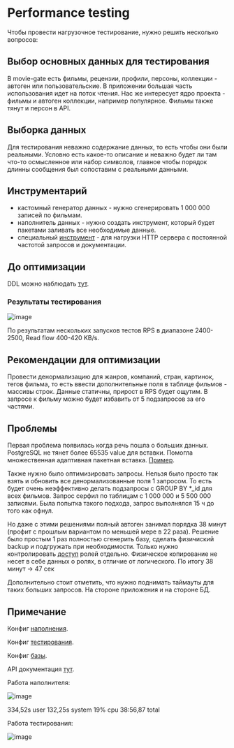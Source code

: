 # Performance testing

Чтобы провести нагрузочное тестирование, нужно решить несколько вопросов:

## Выбор основных данных для тестирования

В movie-gate есть фильмы, рецензии, профили, персоны, коллекции - автоген или пользовательские. 
В приложении большая часть использования идет на поток чтения.
Нас же интересует ядро проекта - фильмы и автоген коллекции, например популярное. Фильмы также тянут и персон в API.

## Выборка данных

Для тестирования неважно содержание данных, то есть чтобы они были реальными. Условно есть какое-то описание 
и неважно будет ли там что-то осмысленное или набор символов, главное чтобы порядок длинны сообщения был сопоставим 
с реальными данными.

## Инструментарий

- кастомный генератор данных - нужно сгенерировать 1 000 000 записей по фильмам.
- наполнитель данных - нужно создать инструмент, который будет пакетами заливать все необходимые данные.
- специальный [инструмент](https://github.com/tsenart/vegeta) - для нагрузки HTTP сервера с постоянной частотой запросов и документации.

## До оптимизации

DDL можно наблюдать [тут](ddl/begin).

### Результаты тестирования

![image](https://user-images.githubusercontent.com/88785411/212724237-f1f7b2e5-d25c-46ca-b6f1-54ff3c8853d5.png)

По результатам нескольких запусков тестов RPS в диапазоне 2400-2500, Read flow 400-420 KB/s.

## Рекомендации для оптимизации

Провести денормализацию для жанров, компаний, стран, картинок, тегов фильма, то есть ввести дополнительные поля в 
таблице фильмов - массивы строк. Данные статичны, прирост в RPS будет ощутим. В запросе к фильму можно будет избавить от 
5 подзапросов за его частями.

## Проблемы 

Первая проблема появилась когда речь пошла о больших данных. PostgreSQL не тянет более 65535 value для вставки.
Помогла множественная адаптивная пакетная вставка. 
[Пример](../internal/pkg/dev/fillerdb/film.go).

Также нужно было оптимизировать запросы. Нельзя было просто так взять и обновить все денормализованные поля 1 запросом.
То есть будет очень неэффективно делать подзапросы с GROUP BY *_id для всех фильмов. 
Запрос серфил по таблицам с 1 000 000 и 5 500 000 записями. Была попытка такого подхода, запрос 
выполнялся 15 ч до того как офнул.

Но даже с этими решениями полный автоген занимал порядка 38 минут (профит с прошлым вариантом по меньшей мере в 22 раза).
Решение было простым 1 раз полностью сгенерить базу, сделать физичиский backup и подгружать при необходимости. 
Только нужно контролировать [доступ](../scripts/migrations/up/5_user_access.up.sql) ролей отдельно.
Физическое копирование не несет в себе данных о ролях, в отличие от логического. По итогу 38 минут -> 47 сек

Дополнительно стоит отметить, что нужно поднимать таймауты для таких больших запросов. На стороне приложения и на стороне БД.

## Примечание

Конфиг [наполнения](../cmd/filldb/configs/debug.toml).

Конфиг [тестирования](./base.toml).

Конфиг [базы](../configs/servers/default.conf).

API документация [тут](https://app.swaggerhub.com/apis/BugOverload/API-Kino/1.0.0).

Работа наполнителя:

![image](https://user-images.githubusercontent.com/88785411/212561311-1bdc37d9-8f90-44bc-b029-91b7433f2966.png)

334,52s user 132,25s system 19% cpu 38:56,87 total

Работа тестирования:

![image](https://user-images.githubusercontent.com/88785411/212724155-02155e03-4d15-492a-a3be-9f0d64d4b8a0.png)

